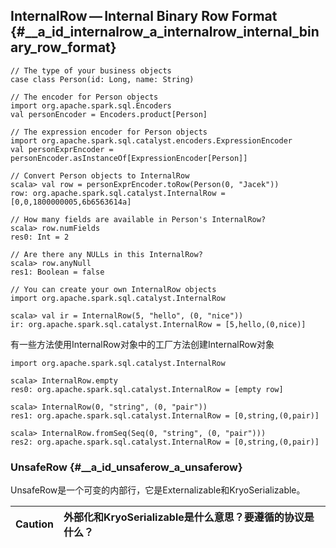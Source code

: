 ## InternalRow — Internal Binary Row Format {#__a_id_internalrow_a_internalrow_internal_binary_row_format}

```
// The type of your business objects
case class Person(id: Long, name: String)

// The encoder for Person objects
import org.apache.spark.sql.Encoders
val personEncoder = Encoders.product[Person]

// The expression encoder for Person objects
import org.apache.spark.sql.catalyst.encoders.ExpressionEncoder
val personExprEncoder = personEncoder.asInstanceOf[ExpressionEncoder[Person]]

// Convert Person objects to InternalRow
scala> val row = personExprEncoder.toRow(Person(0, "Jacek"))
row: org.apache.spark.sql.catalyst.InternalRow = [0,0,1800000005,6b6563614a]

// How many fields are available in Person's InternalRow?
scala> row.numFields
res0: Int = 2

// Are there any NULLs in this InternalRow?
scala> row.anyNull
res1: Boolean = false

// You can create your own InternalRow objects
import org.apache.spark.sql.catalyst.InternalRow

scala> val ir = InternalRow(5, "hello", (0, "nice"))
ir: org.apache.spark.sql.catalyst.InternalRow = [5,hello,(0,nice)]
```

有一些方法使用InternalRow对象中的工厂方法创建InternalRow对象

```
import org.apache.spark.sql.catalyst.InternalRow

scala> InternalRow.empty
res0: org.apache.spark.sql.catalyst.InternalRow = [empty row]

scala> InternalRow(0, "string", (0, "pair"))
res1: org.apache.spark.sql.catalyst.InternalRow = [0,string,(0,pair)]

scala> InternalRow.fromSeq(Seq(0, "string", (0, "pair")))
res2: org.apache.spark.sql.catalyst.InternalRow = [0,string,(0,pair)]
```

### UnsafeRow {#__a_id_unsaferow_a_unsaferow}

UnsafeRow是一个可变的内部行，它是Externalizable和Kryo​​Serializable。

| Caution | 外部化和Kryo​​Serializable是什么意思？要遵循的协议是什么？ |
| :---: | :--- |




















